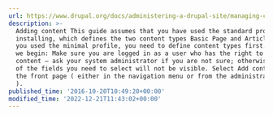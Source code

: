 ```yaml
---
url: https://www.drupal.org/docs/administering-a-drupal-site/managing-content
description: >-
  Adding content This guide assumes that you have used the standard profile when
  installing, which defines the two content types Basic Page and Article. (If
  you used the minimal profile, you need to define content types first.) Before
  we begin: Make sure you are logged in as a user who has the right to create
  content – ask your system administrator if you are not sure; otherwise, some
  of the fields you need to select will not be visible. Select Add content from
  the front page ( either in the navigation menu or from the administrator menu
  ).
published_time: '2016-10-20T10:49:20+00:00'
modified_time: '2022-12-21T11:43:02+00:00'
---
```

